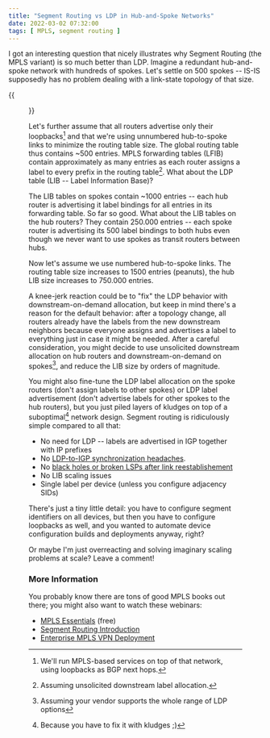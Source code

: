 ```yaml
---
title: "Segment Routing vs LDP in Hub-and-Spoke Networks"
date: 2022-03-02 07:32:00
tags: [ MPLS, segment routing ]
---
```

I got an interesting question that nicely illustrates why Segment Routing (the MPLS variant) is so much better than LDP. Imagine a redundant hub-and-spoke network with hundreds of spokes. Let's settle on 500 spokes -- IS-IS supposedly has no problem dealing with a link-state topology of that size.

{{<figure src="/2022/03/LDP-Hub-Spoke.jpg">}}

Let's further assume that all routers advertise only their loopbacks[^SVC] and that we're using unnumbered hub-to-spoke links to minimize the routing table size. The global routing table thus contains ~500 entries. MPLS forwarding tables (LFIB) contain approximately as many entries as each router assigns a label to every prefix in the routing table[^DUS]. What about the LDP table (LIB -- Label Information Base)?
<!--more-->
The LIB tables on spokes contain ~1000 entries -- each hub router is advertising it label bindings for all entries in its forwarding table. So far so good. What about the LIB tables on the hub routers? They contain 250.000 entries -- each spoke router is advertising its 500 label bindings to both hubs even though we never want to use spokes as transit routers between hubs.

[^SVC]: We'll run MPLS-based services on top of that network, using loopbacks as BGP next hops.

[^DUS]: Assuming unsolicited downstream label allocation.

Now let's assume we use numbered hub-to-spoke links. The routing table size increases to 1500 entries (peanuts), the hub LIB size increases to 750.000 entries.

A knee-jerk reaction could be to "fix" the LDP behavior with downstream-on-demand allocation, but keep in mind there's a reason for the default behavior: after a topology change, all routers already have the labels from the new downstream neighbors because everyone assigns and advertises a label to everything just in case it might be needed. After a careful consideration, you might decide to use unsolicited downstream allocation on hub routers and downstream-on-demand on spokes[^SUP], and reduce the LIB size by orders of magnitude.

[^SUP]: Assuming your vendor supports the whole range of LDP options

You might also fine-tune the LDP label allocation on the spoke routers (don't assign labels to other spokes) or LDP label advertisement (don't advertise labels for other spokes to the hub routers), but you just piled layers of kludges on top of a suboptimal[^KL] network design. Segment routing is ridiculously simple compared to all that:

[^KL]: Because you have to fix it with kludges ;)

* No need for LDP -- labels are advertised in IGP together with IP prefixes
* No [LDP-to-IGP synchronization headaches](https://blog.ipspace.net/2011/11/ldp-igp-synchronization-in-mpls.html).
* No [black holes or broken LSPs after link reestablishement](https://blog.ipspace.net/2017/08/synchronizing-bgp-and-ospf-or-ospf-and.html)
* No LIB scaling issues
* Single label per device (unless you configure adjacency SIDs)

There's just a tiny little detail: you have to configure segment identifiers on all devices, but then you have to configure loopbacks as well, and you wanted to automate device configuration builds and deployments anyway, right?

Or maybe I'm just overreacting and solving imaginary scaling problems at scale? Leave a comment!

### More Information

You probably know there are tons of good MPLS books out there; you might also want to watch these webinars:

* [MPLS Essentials](https://www.ipspace.net/MPLS_Essentials) (free)
* [Segment Routing Introduction](https://www.ipspace.net/Segment_Routing_Introduction)
* [Enterprise MPLS VPN Deployment](https://www.ipspace.net/Enterprise_MPLS_VPN_Deployment)
